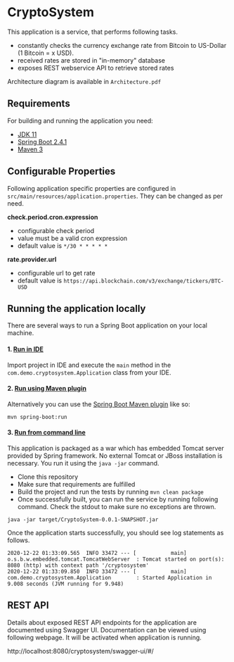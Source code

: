 # CryptoSystem

This application is a service, that performs following tasks.
- constantly checks the currency exchange rate from Bitcoin to US-Dollar (1 Bitcoin = x USD).
- received rates are stored in "in-memory" database
- exposes REST webservice API to retrieve stored rates 

Architecture diagram is available in `Architecture.pdf`

## Requirements

For building and running the application you need:

- [JDK 11](https://www.oracle.com/java/technologies/javase-jdk11-downloads.html)
- [Spring Boot 2.4.1](https://mvnrepository.com/artifact/org.springframework.boot/spring-boot-starter-parent/2.4.1)
- [Maven 3](https://maven.apache.org)

## Configurable Properties

Following application specific properties are configured in `src/main/resources/application.properties`.
They can be changed as per need.

**check.period.cron.expression**
- configurable check period
- value must be a valid cron expression
- default value is ```*/30 * * * * *```

**rate.provider.url**
- configurable url to get rate
- default value is ```https://api.blockchain.com/v3/exchange/tickers/BTC-USD```

## Running the application locally

There are several ways to run a Spring Boot application on your local machine.

#### 1. <ins> Run in IDE
Import project in IDE and execute the `main` method in the `com.demo.cryptosystem.Application` class from your IDE.

#### 2. <ins> Run using Maven plugin
Alternatively you can use the [Spring Boot Maven plugin](https://docs.spring.io/spring-boot/docs/current/reference/html/build-tool-plugins-maven-plugin.html) like so:

```shell
mvn spring-boot:run
```

#### 3. <ins> Run from command line

This application is packaged as a war which has embedded Tomcat server provided by Spring framework. No external Tomcat or JBoss installation is necessary. You run it using the ```java -jar``` command.

* Clone this repository
* Make sure that requirements are fulfilled
* Build the project and run the tests by running ```mvn clean package```
* Once successfully built, you can run the service by running following command. Check the stdout to make sure no exceptions are thrown.
```
java -jar target/CryptoSystem-0.0.1-SNAPSHOT.jar
```

Once the application starts successfully, you should see log statements as follows.

```
2020-12-22 01:33:09.565  INFO 33472 --- [           main] o.s.b.w.embedded.tomcat.TomcatWebServer  : Tomcat started on port(s): 8080 (http) with context path '/cryptosystem'
2020-12-22 01:33:09.850  INFO 33472 --- [           main] com.demo.cryptosystem.Application        : Started Application in 9.008 seconds (JVM running for 9.948)
```

## REST API

Details about exposed REST API endpoints for the application are documented using Swagger UI. Documentation can be viewed using following webpage. It will be activated when application is running.

http://localhost:8080/cryptosystem/swagger-ui/#/